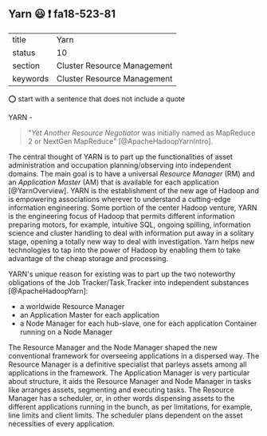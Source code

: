 ## Yarn :smiley: :exclamation: fa18-523-81


|          |                             |
| -------- | --------------------------- |
| title    | Yarn                        | 
| status   | 10                          |
| section  | Cluster Resource Management |
| keywords | Cluster Resource Management |

:o: start with a sentence that does not include a quote

YARN - 

> "*Yet Another Resource Negotiator* was initially named as MapReduce 2 or NextGen 
> MapReduce" [@ApacheHadoopYarnIntro]. 

The central thought of YARN is to part up the functionalities of asset administration and occupation planning/observing into independent domains. The main goal is to have a universal *Resource Manager* (RM) and an *Application Master* (AM) that is available for each application [@YarnOverview]. YARN is the establishment of the new age of Hadoop and is empowering associations wherever to understand a cutting-edge information engineering. Some portion of the center Hadoop venture, YARN is the engineering focus of Hadoop that permits different information preparing motors, for example, intuitive SQL, ongoing spilling, information science and cluster handling to deal with information put away in a solitary stage, opening a totally new way to deal with investigation. Yarn helps new technologies to tap into the power of Hadoop by enabling them to take advantage of the cheap storage and processing.

YARN's unique reason for existing was to part up the two noteworthy obligations of the Job Tracker/Task Tracker into independent substances [@ApacheHadoopYarn]: 

* a worldwide Resource Manager 
* an Application Master for each application 
* a Node Manager for each hub-slave, one for each application Container running on a Node Manager

The Resource Manager and the Node Manager shaped the new conventional framework for overseeing applications in a dispersed way. The Resource Manager is a definitive specialist that parleys assets among all applications in the framework. The Application Manager is very particular about structure, it aids the Resource Manager and Node Manager in tasks like arranges assets, segmenting and executing tasks. The Resource Manager has a scheduler, or, in other words dispensing assets to the different applications running in the bunch, as per limitations, for example, line limits and client limits. The scheduler plans dependent on the asset necessities of every application.




